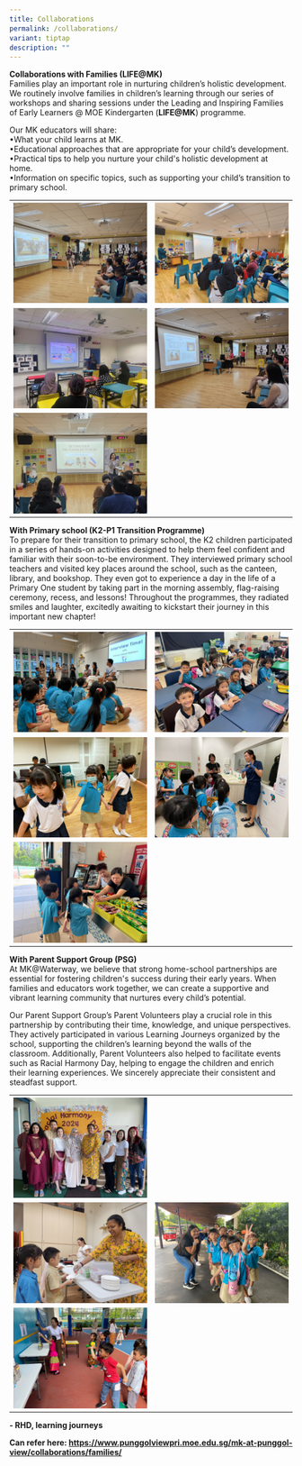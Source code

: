 ```yaml
---
title: Collaborations
permalink: /collaborations/
variant: tiptap
description: ""
---
```

<p><strong>Collaborations with Families (LIFE@MK)</strong>
<br>Families play an important role in nurturing children’s holistic development.
We routinely involve families in children’s learning through our series
of workshops and sharing sessions under the Leading and Inspiring Families
of Early Learners @ MOE Kindergarten (<strong>LIFE@MK</strong>) programme.</p>
<p></p>
<p>Our MK educators will share:
<br>•What your child learns at MK.
<br>•Educational approaches that are appropriate for your child’s development.
<br>•Practical tips to help you nurture your child's holistic development
at home.&nbsp;
<br>•Information on specific topics, such as supporting your child’s transition
to primary school.</p>
<table style="minWidth: 50px">
<colgroup>
<col>
<col>
</colgroup>
<tbody>
<tr>
<th rowspan="1" colspan="1">
<div class="isomer-image-wrapper">
<img style="width: 100%" height="auto" width="100%" alt="" src="/images/MK/With_Families_1.jpg">
</div>
</th>
<th rowspan="1" colspan="1">
<div class="isomer-image-wrapper">
<img style="width: 100%" height="auto" width="100%" alt="" src="/images/MK/With_Families_2.jpg">
</div>
</th>
</tr>
<tr>
<td rowspan="1" colspan="1">
<div class="isomer-image-wrapper">
<img style="width: 100%" height="auto" width="100%" alt="" src="/images/MK/With_Families_3.jpg">
</div>
</td>
<td rowspan="1" colspan="1">
<div class="isomer-image-wrapper">
<img style="width: 100%" height="auto" width="100%" alt="" src="/images/MK/With_Families_4.jpg">
</div>
</td>
</tr>
<tr>
<td rowspan="1" colspan="1">
<div class="isomer-image-wrapper">
<img style="width: 100%" height="auto" width="100%" alt="" src="/images/MK/With_Families_5.jpg">
</div>
</td>
<td rowspan="1" colspan="1">
<p></p>
</td>
</tr>
</tbody>
</table>
<p><strong>With Primary school (K2-P1 Transition Programme)</strong>
<br>To prepare for their transition to primary school, the K2 children participated
in a series of hands-on activities designed to help them feel confident
and familiar with their soon-to-be environment. They interviewed primary
school teachers and visited key places around the school, such as the canteen,
library, and bookshop. They even got to experience a day in the life of
a Primary One student by taking part in the morning assembly, flag-raising
ceremony, recess, and lessons! Throughout the programmes, they radiated
smiles and laughter, excitedly awaiting to kickstart their journey in this
important new chapter!</p>
<table style="minWidth: 50px">
<colgroup>
<col>
<col>
</colgroup>
<tbody>
<tr>
<th rowspan="1" colspan="1">
<div class="isomer-image-wrapper">
<img style="width: 100%" height="auto" width="100%" alt="" src="/images/MK/Primary_School_Photo_1.jpg">
</div>
</th>
<th rowspan="1" colspan="1">
<div class="isomer-image-wrapper">
<img style="width: 100%" height="auto" width="100%" alt="" src="/images/MK/Primary_School_Photo_2.jpg">
</div>
</th>
</tr>
<tr>
<td rowspan="1" colspan="1">
<div class="isomer-image-wrapper">
<img style="width: 100%" height="auto" width="100%" alt="" src="/images/MK/Primary_School_Photo_3.jpg">
</div>
</td>
<td rowspan="1" colspan="1">
<div class="isomer-image-wrapper">
<img style="width: 100%" height="auto" width="100%" alt="" src="/images/MK/Primary_School_Photo_4.jpg">
</div>
</td>
</tr>
<tr>
<td rowspan="1" colspan="1">
<div class="isomer-image-wrapper">
<img style="width: 100%" height="auto" width="100%" alt="" src="/images/MK/Primary_School_Photo_5.jpg">
</div>
</td>
<td rowspan="1" colspan="1">
<p></p>
</td>
</tr>
</tbody>
</table>
<p><strong>With Parent Support Group (PSG)</strong>
<br>At MK@Waterway, we believe that strong home-school partnerships are essential
for fostering children's success during their early years. When families
and educators work together, we can create a supportive and vibrant learning
community that nurtures every child’s potential.</p>
<p>Our Parent Support Group’s Parent Volunteers play a crucial role in this
partnership by contributing their time, knowledge, and unique perspectives.
They actively participated in various Learning Journeys organized by the
school, supporting the children’s learning beyond the walls of the classroom.
Additionally, Parent Volunteers also helped to facilitate events such as
Racial Harmony Day, helping to engage the children and enrich their learning
experiences. We sincerely appreciate their consistent and steadfast support.</p>
<table style="minWidth: 50px">
<colgroup>
<col>
<col>
</colgroup>
<tbody>
<tr>
<th rowspan="1" colspan="1">
<div class="isomer-image-wrapper">
<img style="width: 100%" height="auto" width="100%" alt="" src="/images/MK/PSG_1.jpg">
</div>
</th>
<th rowspan="1" colspan="1">
<div class="isomer-image-wrapper">
<img style="width: 100%" height="auto" width="100%" alt="" src="/images/MK/PSG_2.jpg">
</div>
</th>
</tr>
<tr>
<td rowspan="1" colspan="1">
<div class="isomer-image-wrapper">
<img style="width: 100%" height="auto" width="100%" alt="" src="/images/MK/PSG_3.jpg">
</div>
</td>
<td rowspan="1" colspan="1">
<div class="isomer-image-wrapper">
<img style="width: 100%" height="auto" width="100%" alt="" src="/images/MK/PSG_4.jpg">
</div>
</td>
</tr>
<tr>
<td rowspan="1" colspan="1">
<div class="isomer-image-wrapper">
<img style="width: 100%" height="auto" width="100%" alt="" src="/images/MK/PSG_5.jpg">
</div>
</td>
<td rowspan="1" colspan="1">
<p></p>
</td>
</tr>
</tbody>
</table>
<p><strong>- RHD, learning journeys</strong>
</p>
<p></p>
<p><strong>Can refer here: <a href="https://www.punggolviewpri.moe.edu.sg/mk-at-punggol-view/collaborations/families/" rel="noopener noreferrer nofollow" target="_blank">https://www.punggolviewpri.moe.edu.sg/mk-at-punggol-view/collaborations/families/</a></strong>
</p>
<p></p>